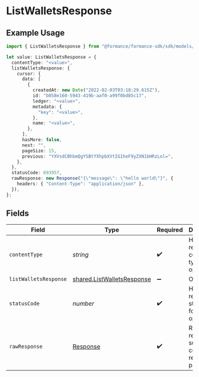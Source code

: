 # ListWalletsResponse

## Example Usage

```typescript
import { ListWalletsResponse } from "@formance/formance-sdk/sdk/models/operations";

let value: ListWalletsResponse = {
  contentType: "<value>",
  listWalletsResponse: {
    cursor: {
      data: [
        {
          createdAt: new Date("2022-02-03T03:18:29.615Z"),
          id: "b058e160-5943-419b-aaf0-a99f0bd85c17",
          ledger: "<value>",
          metadata: {
            "key": "<value>",
          },
          name: "<value>",
        },
      ],
      hasMore: false,
      next: "",
      pageSize: 15,
      previous: "YXVsdCBhbmQgYSBtYXhpbXVtIG1heF9yZXN1bHRzLol=",
    },
  },
  statusCode: 693957,
  rawResponse: new Response("{\"message\": \"hello world\"}", {
    headers: { "Content-Type": "application/json" },
  }),
};
```

## Fields

| Field                                                                           | Type                                                                            | Required                                                                        | Description                                                                     |
| ------------------------------------------------------------------------------- | ------------------------------------------------------------------------------- | ------------------------------------------------------------------------------- | ------------------------------------------------------------------------------- |
| `contentType`                                                                   | *string*                                                                        | :heavy_check_mark:                                                              | HTTP response content type for this operation                                   |
| `listWalletsResponse`                                                           | [shared.ListWalletsResponse](../../../sdk/models/shared/listwalletsresponse.md) | :heavy_minus_sign:                                                              | OK                                                                              |
| `statusCode`                                                                    | *number*                                                                        | :heavy_check_mark:                                                              | HTTP response status code for this operation                                    |
| `rawResponse`                                                                   | [Response](https://developer.mozilla.org/en-US/docs/Web/API/Response)           | :heavy_check_mark:                                                              | Raw HTTP response; suitable for custom response parsing                         |
